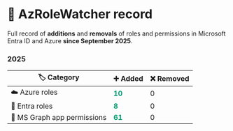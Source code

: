 # 📜 AzRoleWatcher record

Full record of **additions** and **removals** of roles and permissions in Microsoft Entra ID and Azure **since September 2025**.

### 2025

| 🏷️ Category | ➕ Added | ❌ Removed |
|----------|-------|---------|
| ☁️ Azure roles | <span style="color:#009E73;font-weight:bold">10</span> | 0 |
| 👤 Entra roles | <span style="color:#009E73;font-weight:bold">8</span> | 0 |
| 🤖 MS Graph app permissions | <span style="color:#009E73;font-weight:bold">61</span> | 0 |

